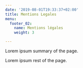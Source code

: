 ```yaml
---
date: '2019-08-01T19:33:37+02:00'
title: Mentions Legales
menu:
  footer_02:
    name: Mentions légales
    weight: 3

---
```

Lorem ipsum summary of the page.
<!--more-->
Lorem ipsum rest of the page.
